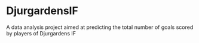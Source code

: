 # DjurgardensIF
A data analysis project aimed at predicting the total number of goals scored by players of Djurgardens IF
